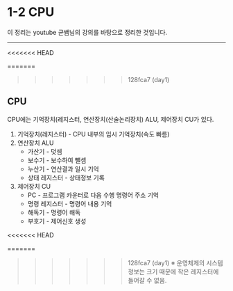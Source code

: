 # 1-2 CPU
이 정리는 youtube 균쌤님의 강의를 바탕으로 정리한 것입니다.
___
<<<<<<< HEAD

=======
>>>>>>> 128fca7 (day1)
## CPU
CPU에는 기억장치(레지스터, 연산장치(산술논리장치) ALU, 제어장치 CU가 있다.
1. 기억장치(레지스터) - CPU 내부의 임시 기억장치(속도 빠름)
2. 연산장치 ALU
    * 가산기 - 덧셈
    * 보수기 - 보수하여 뺄셈
    * 누산기 - 연산결과 일시 기억
    * 상태 레지스터  - 상태정보 기록
3. 제어장치 CU  
    * PC - 프로그램 카운터로 다음 수행 명령어 주소 기억
    * 명령 레지스터 - 명령어 내용 기억
    * 해독기 - 명령어 해독
    * 부호기 - 제어신호 생성  

<<<<<<< HEAD

=======
>>>>>>> 128fca7 (day1)
&#8251; 운영체제의 시스템 정보는 크기 때문에 작은 레지스터에 들어갈 수 없음.